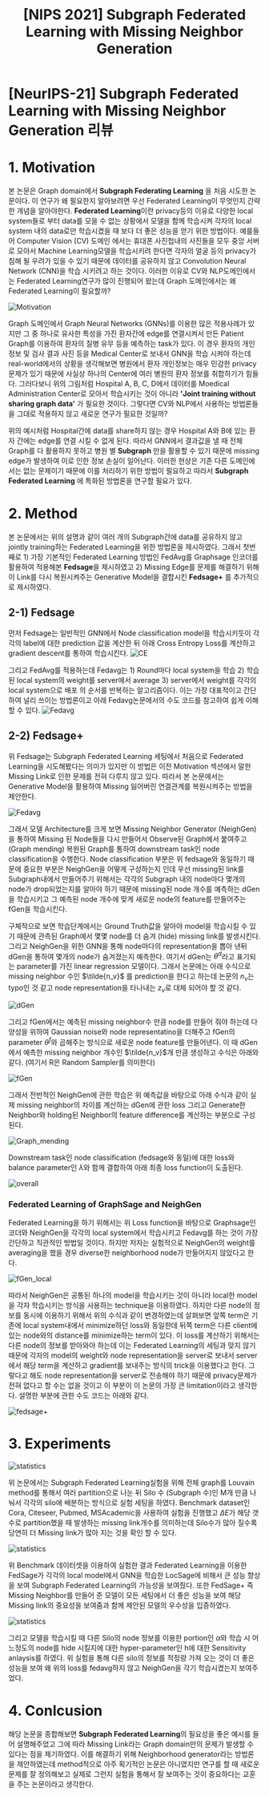 ﻿---
title:  "[NIPS 2021] Subgraph Federated Learning with Missing Neighbor Generation"
permalink: Subraph_Federated_Learning_with_Missing_Neighbor_Generation.html
tags: [reviews]
use_math: true
usemathjax: true
---

# [NeurIPS-21] Subgraph Federated Learning with Missing Neighbor Generation 리뷰

# 1. Motivation

본 논문은 Graph domain에서 **Subgraph Federating Learning** 을 처음 시도한 논문이다. 이 연구가 왜 필요한지 알아보려면 우선 Federated Learning이 무엇인지 간략한 개념을 알아야한다. **Federated Learning**이란 privacy등의 이유로 다양한 local system들로 부터 data를 모을 수 없는 상황에서 모델을 함께 학습시켜 각자의 local system 내의 data로만 학습시켰을 때 보다 더 좋은 성능을 얻기 위한 방법이다. 예를들어 Computer Vision (CV) 도메인 에서는 휴대폰 사진첩내의 사진들을 모두 중앙 서버로 모아서 Machine Learning모델을 학습시키려 한다면 각자의 얼굴 등의 privacy가 침해 될 우려가 있을 수 있기 때문에 데이터를 공유하지 않고 Convolution Neural Network (CNN)을 학습 시키려고 하는 것이다. 이러한 이유로 CV와 NLP도메인에서는 Federated Learning연구가 많이 진행되어 왔는데 Graph 도메인에서는 왜 Federated Learning이 필요할까?


![Motivation](https://drive.google.com/uc?export=download&id=1SygClT33EqcEuDLVZbLYWeQyjEu7oxHh)


Graph 도메인에서 Graph Neural Networks (GNNs)를 이용한 많은 적용사례가 있지만 그 중 하나로 유사한 특성을 가진 환자간에 edge를 연결시켜서 만든 Patient Graph를 이용하여 환자의 질병 유무 등을 예측하는 task가 있다. 이 경우 환자의 개인 정보 및 검사 결과 사진 등을 Medical Center로 보내서 GNN을 학습 시켜야 하는데 real-world에서의 상황을 생각해보면 병원에서 환자 개인정보는 매우 민감한 privacy 문제가 있기 때문에 사실상 하나의 Center에 여러 병원의 환자 정보를 취합하기가 힘들다. 그러다보니 위의 그림처럼 Hospital A, B, C, D에서 데이터를 Moedical Administration Center로 모아서 학습시키는 것이 아니라 **'Joint training without sharing graph data'** 가 필요한 것이다. 그렇다면 CV와 NLP에서 사용하는 방법론들을 그대로 적용하지 않고 새로운 연구가 필요한 것일까?

위의 예시처럼 Hospital간에 data를 share하지 않는 경우 Hospital A와 B에 있는 환자 간에는 edge를 연결 시킬 수 없게 된다. 따라서 GNN에서 결과값을 낼 때 전체 Graph를 다 활용하지 못하고 병원 별 **Subgraph** 만을 활용할 수 있기 때문에 missing edge가 발생하여 이로 인한 정보 손실이 일어난다. 이러한 현상은 기존 다른 도메인에서는 없는 문제이기 때문에 이를 처리하기 위한 방법이 필요하고 따라서 **Subgraph Federated Learning** 에 특화된 방법론을 연구할 필요가 있다.


# 2. Method

본 논문에서는 위의 설명과 같이 여러 개의 Subgraph간에 data를 공유하지 않고 jointly training하는 Federated Learning을 위한 방법론을 제시하였다. 그래서 첫번째로 1) 가장 기본적인 Federated Learning 방법인 FedAvg를 Graphsage 인코더를 활용하여 적용해본 **Fedsage**을 제시하였고 2) Missing Edge를 문제를 해결하기 위해 이 Link를 다시 복원시켜주는 Generative Model을 결합시킨 **Fedsage+** 를 추가적으로 제시하였다.

## 2-1) Fedsage

먼저 Fedsage는 일반적인 GNN에서 Node classification model을 학습시키듯이 각각의 label에 대한 prediction 값을 계산한 뒤 아래 Cross Entropy Loss를 계산하고 gradient descent를 통하여 학습시킨다. 
![CE](https://drive.google.com/uc?export=download&id=1rZ4fhaWnSMNTqxtcpMapl9tWeM6OI2kt)

그리고 FedAvg를 적용하는데 Fedavg는 1) Round마다 local system을 학습 2) 학습된 local system의 weight를 server에서 average 3) server에서 weight를 각각의 local system으로 배포 의 순서를 반복하는 알고리즘이다. 이는 가장 대표적이고 간단하여 널리 쓰이는 방법론이고 아래 Fedavg논문에서의 수도 코드를 참고하여 쉽게 이해할 수 있다.
![Fedavg](https://drive.google.com/uc?export=download&id=1TXPt7ESV5qanZHAZpQW8vnrJisC3Wq4s)

## 2-2) Fedsage+

위 Fedsage는 Subgraph Federated Learning 세팅에서 처음으로 Federated Learning을 시도해봤다는 의미가 있지만 이 방법은 이전 Motivation 섹션에서 말한 Missing Link로 인한 문제를 전혀 다루지 않고 있다. 따라서 본 논문에서는 Generative Model을 활용하여 Missing 잃어버린 연결관계를 복원시켜주는 방법을 제안한다. 

![Fedavg](https://drive.google.com/uc?export=download&id=1meNAOF25mBHTH6A0yoztAX62jT6Vy0jo)

그래서 모델 Architecture를 크게 보면 Missing Neighbor Generator (NeighGen)을 통하여 Missing 된 Node들을 다시 만들어서 Observe된 Graph에서 붙여주고 (Graph mending) 복원된 Graph를 통하여 downstream task인 node classification을 수행한다. Node classification 부분은 위 fedsage와 동일하기 때문에 중요한 부분은 NeighGen을 어떻게 구성하는지 인데 우선 missing된  link를 Subgraph내에서 만들어주기 위해서는 각각의 Subgraph 내의 node마다 몇개의 node가 drop되었는지를 알아야 하기 때문에 missing된 node 개수를 예측하는 dGen을 학습시키고 그 예측된 node 개수에 맞게 새로운 node의 feature를 만들어주는 fGen을 학습시킨다.

구체적으로 보면 학습단계에서는 Ground Truth값을 알아야 model을 학습시킬 수 있기 때문에 관측된 Graph에서 몇몇 node를 더 숨겨 (hide) missing link를 발생시킨다. 그리고 NeighGen을 위한 GNN을 통해 node마다의 representation을 뽑아 낸뒤 dGen을 통하여 몇개의 node가 숨겨졌는지 예측한다. 여기서 dGen는 $\theta^d$라고 표기되는 parameter를 가진 linear regression 모델이다. 그래서 논문에는 아래 수식으로 missing neighbor 수인 $\tilde{n_v}$ 를 prediction을 한다고 하는데 논문의 $n_v$는 typo인 것 같고 node representation을 타나내는 $z_v$로 대체 되어야 할 것 같다.

![dGen](https://drive.google.com/uc?export=download&id=1RdS9I6bgqZPOZ-dPq2a7arkXHg2LyS_a)

그리고 fGen에서는 예측된 missing neighbor수 만큼 node를 만들어 줘야 하는데 다양성을 위하여 Gaussian noise와 node representatino을 더해주고 fGen의 parameter  $\theta^f$와 곱해주는 방식으로 새로운 node feature를 만들어낸다. 이 때 dGen에서 예측한 missing neighbor 개수인 $\tilde{n_v}$개 만큼 생성하고 수식은 아래와 같다. (여기서 R은 Random Sampler를 의미한다)

![fGen](https://drive.google.com/uc?export=download&id=1U8_7sHEpJIO9IsuPGfEku-IjK4kvmeAk)

그래서 전반적인 NeighGen에 관한 학습은 위 예측값을 바탕으로 아래 수식과 같이 실제 missing neighbor의 차이를 계산하는 dGen에 관한 loss 그리고 Generate한 Neighbor와 holding된 Neighbor의 feature difference를 계산하는 부분으로 구성된다.

![Graph_mending](https://drive.google.com/uc?export=download&id=1IZIcwK_5nJ3wDtDSLZC3AhglMBENGhfo)

Downstream task인 node classification (fedsage와 동일)에 대한 loss와 balance parameter인 $\lambda$와 함께 결합하여 아래 최종 loss function이 도출된다.

![overall](https://drive.google.com/uc?export=download&id=13YbmbMAiP28gAwae_MA7Q94H8FXlobp5)

### Federated Learning of GraphSage and NeighGen

Federated Learning을 하기 위해서는 위 Loss function을 바탕으로 Graphsage인코더와 NeighGen을 각각의 local system에서 학습시키고 Fedavg를 하는 것이 가장 간단하고 직관적인 방법일 것이다. 하지만 저자는 실험적으로 NeighGen의 weight를 averaging을 했을 경우 diverse한 neighborhood node가 만들어지지 않았다고 한다.

![fGen_local](https://drive.google.com/uc?export=download&id=1a2BnNEAHL4ZVVqzRdlwh_me5uuJ7fqjQ)

따라서 NeighGen은 공통된 하나의 model을 학습시키는 것이 아니라 local한 model을 각자 학습시키는 방식을 사용하는 technique을 이용하였다. 하지만 다른 node의 정보를 동시에 이용하기 위해서 위의 수식과 같이 변경하였는데 살펴보면 앞쪽 term은 기존에 local system내에서 minimize하던 loss와 동일한데 뒤쪽 term은 다른 client에 있는 node와의 distance를 minimize하는 term이 있다. 이 loss를 계산하기 위해서는 다른 node의 정보를 받아와야 하는데 이는 Federated Learning의 세팅과 맞지 않기 때문에 각자의 model의 weight와 node representation을 server로 보내서 server에서 해당 term을 계산하고 gradient를 보내주는 방식의 trick을 이용했다고 한다. 그렇다고 해도 node representation을 server로 전송해야 하기 때문에 privacy문제가 전혀 없다고 할 수는 없을 것이고 이 부분이 이 논문의 가장 큰 limitation이라고 생각한다. 설명한 부분에 관한 수도 코드는 아래와 같다.

![fedsage+](https://drive.google.com/uc?export=download&id=1IH_yPZmVmgwwI_AsGckqN7Xgovq5iDZH)

# 3. Experiments

![statistics](https://drive.google.com/uc?export=download&id=1XHx8BVUdSfdgpmCiKqr77BZjUZyVqweU)

위 논문에서는 Subgraph Federated Learning실험을 위해 전체 graph를 Louvain method를 통해서 여러 partition으로 나눈 뒤 Silo 수 (Subgraph 수)인 M개 만큼 나눠서 각각의 silo에 배분하는 방식으로 실험 세팅을 하였다. Benchmark dataset인 Cora, Citeseer, Pubmed, MSAcademic을 사용하여 실험을 진행했고 $\Delta E$가 해당 갯수로 partition했을 때 발생하는 missing link개수를 의미하는데 Silo수가 많아 질수록 당연히 더 Missing link가 많아 지는 것을 확인 할 수 있다.


![statistics](https://drive.google.com/uc?export=download&id=1fasj0podN9FZ0oU5aG4BomJYim2UyNFY)

위 Benchmark 데이터셋을 이용하여 실험한 결과 Federated Learning을 이용한 FedSage가 각각의 local model에서 GNN을 학습한 LocSage에 비해서 큰 성능 향상을 보여 Subgraph Federated Learning의 가능성을 보여줬다. 또한 FedSage+ 즉 Missing Neighbor를 만들어 준 모델이 모든 세팅에서 더 좋은 성능을 보여 해당 Missing link의 중요성을 보여줌과 함께 제안된 모델의 우수성을 입증하였다. 

![statistics](https://drive.google.com/uc?export=download&id=1fJa1HsP9ArosVH0a50_-By6dDtmlao7Z)

그리고 모델을 학습시킬 때 다른 Silo의 node 정보를 이용한 portion인 $\alpha$와 학습 시 어느정도의 node를 hide 시킬지에 대한 hyper-parameter인 h에 대한 Sensitivity anlaysis를 하였다. 위 실험을 통해 다른 silo의 정보를 적정량 가져 오는 것이 더 좋은 성능을 보여 왜 위의 loss를 fedavg하지 않고 NeighGen을 각기 학습시켰는지 보여주었다.

# 4. Conlcusion

해당 논문을 종합해보면 **Subgraph Federated Learning**의 필요성을 좋은 예시를 들어 설명해주었고 그에 따라 Missing Link라는 Graph domain만의 문제가 발생할 수 있다는 점을 제기하였다. 이를 해결하기 위해 Neighborhood generator라는 방법론을 제안하였는데 method적으로 아주 획기적인 논문은 아니였지만 연구를 할 때 새로운 문제를 잘 정의해보고 실제로 그런지 실험을 통해서 잘 보여주는 것이 중요하다는 교훈을 주는 논문이라고 생각한다. 
